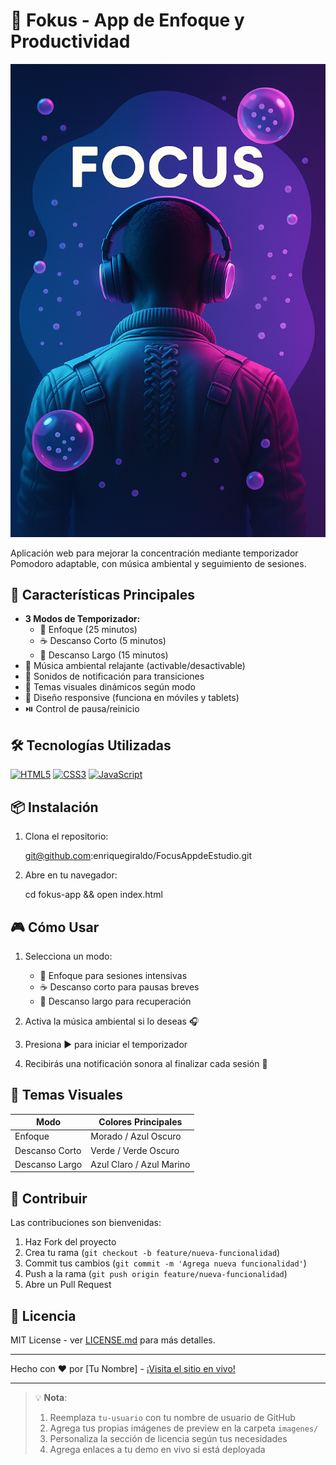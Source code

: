 # 🎯 Fokus - App de Enfoque y Productividad

![Preview de la App](imagenes/enfoque.png) <!-- Reemplaza con tu imagen de preview -->

Aplicación web para mejorar la concentración mediante temporizador Pomodoro adaptable, con música ambiental y seguimiento de sesiones.

## 🚀 Características Principales

- **3 Modos de Temporizador:**
  - 🧠 Enfoque (25 minutos)
  - ☕ Descanso Corto (5 minutos)
  - 🌴 Descanso Largo (15 minutos)
- 🎵 Música ambiental relajante (activable/desactivable)
- 🔔 Sonidos de notificación para transiciones
- 🎨 Temas visuales dinámicos según modo
- 📱 Diseño responsive (funciona en móviles y tablets)
- ⏯️ Control de pausa/reinicio

## 🛠️ Tecnologías Utilizadas

[![HTML5](https://img.shields.io/badge/HTML5-E34F26?style=flat&logo=html5&logoColor=white)](https://developer.mozilla.org/es/docs/Web/HTML)
[![CSS3](https://img.shields.io/badge/CSS3-1572B6?style=flat&logo=css3&logoColor=white)](https://developer.mozilla.org/es/docs/Web/CSS)
[![JavaScript](https://img.shields.io/badge/JavaScript-F7DF1E?style=flat&logo=javascript&logoColor=black)](https://developer.mozilla.org/es/docs/Web/JavaScript)

## 📦 Instalación

1. Clona el repositorio:

   git@github.com:enriquegiraldo/FocusAppdeEstudio.git

3. Abre en tu navegador:

   
   cd fokus-app && open index.html
   

## 🎮 Cómo Usar

1. Selecciona un modo:

   * 🧠 Enfoque para sesiones intensivas
   * ☕ Descanso corto para pausas breves
   * 🌴 Descanso largo para recuperación

2. Activa la música ambiental si lo deseas 🎧

3. Presiona ▶️ para iniciar el temporizador

4. Recibirás una notificación sonora al finalizar cada sesión 🔔

## 🌈 Temas Visuales

| Modo           | Colores Principales      |
| -------------- | ------------------------ |
| Enfoque        | Morado / Azul Oscuro     |
| Descanso Corto | Verde / Verde Oscuro     |
| Descanso Largo | Azul Claro / Azul Marino |

## 🤝 Contribuir

Las contribuciones son bienvenidas:

1. Haz Fork del proyecto
2. Crea tu rama (`git checkout -b feature/nueva-funcionalidad`)
3. Commit tus cambios (`git commit -m 'Agrega nueva funcionalidad'`)
4. Push a la rama (`git push origin feature/nueva-funcionalidad`)
5. Abre un Pull Request

## 📄 Licencia

MIT License - ver [LICENSE.md](LICENSE.md) para más detalles.

---

Hecho con ❤️ por \[Tu Nombre] - [¡Visita el sitio en vivo!](https://tu-usuario.github.io/fokus-app)

---

> 💡 **Nota**:
>
> 1. Reemplaza `tu-usuario` con tu nombre de usuario de GitHub
> 2. Agrega tus propias imágenes de preview en la carpeta `imagenes/`
> 3. Personaliza la sección de licencia según tus necesidades
> 4. Agrega enlaces a tu demo en vivo si está deployada

